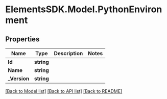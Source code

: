 # ElementsSDK.Model.PythonEnvironment

## Properties

Name | Type | Description | Notes
------------ | ------------- | ------------- | -------------
**Id** | **string** |  | 
**Name** | **string** |  | 
**_Version** | **string** |  | 

[[Back to Model list]](../README.md#documentation-for-models) [[Back to API list]](../README.md#documentation-for-api-endpoints) [[Back to README]](../README.md)

